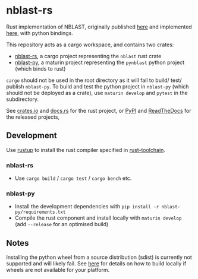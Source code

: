 # nblast-rs

Rust implementation of NBLAST, originally published [here](https://www.ncbi.nlm.nih.gov/pmc/articles/PMC4961245/) and implemented [here](https://github.com/natverse/nat.nblast/), with python bindings.

This repository acts as a cargo workspace, and contains two crates:

- [nblast-rs](./nblast-rs), a cargo project representing the `nblast` rust crate
- [nblast-py](./nblast-py), a maturin project representing the `pynblast` python project (which binds to rust)

`cargo` should not be used in the root directory as it will fail to build/ test/ publish `nblast-py`.
To build and test the python project in `nblast-py` (which should not be deployed as a crate), use `maturin develop` and `pytest` in the subdirectory.

See [crates.io](https://crates.io/crates/rand) and [docs.rs](https://docs.rs/nblast) for the rust project,
or [PyPI](https://pypi.org/project/pynblast) and [ReadTheDocs]() for the released projects,

## Development

Use [rustup](https://rustup.rs/) to install the rust compiler specified in [rust-toolchain](./rust-toolchain).

### nblast-rs

- Use `cargo build` / `cargo test` / `cargo bench` etc.

### nblast-py

- Install the development dependencies with `pip install -r nblast-py/requirements.txt`
- Compile the rust component and install locally with `maturin develop` (add `--release` for an optimised build)

## Notes

Installing the python wheel from a source distribution (sdist) is currently not supported and will likely fail.
See [here](./nblast-py/README.rst) for details on how to build locally if wheels are not available for your platform.
